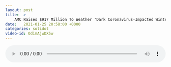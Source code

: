 ```yaml
---
layout: post
title:  >
    AMC Raises $917 Million To Weather 'Dark Coronavirus-Impacted Winter'
date:   2021-01-25 20:58:00 +0000
categories: solidot
video-id: OdimAjwDX5w
---
```


<audio src="/assets/91b2a491d0d7d76fce7a5d3d992e3329.mp3" style="width: 100%;" controls></audio>

